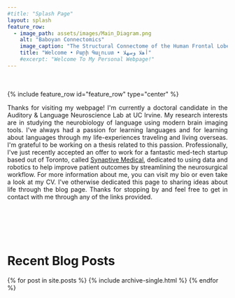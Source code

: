 ```yaml
---
#title: "Splash Page"
layout: splash
feature_row:
  - image_path: assets/images/Main_Diagram.png
    alt: "Baboyan Connectomics"
    image_caption: "The Structural Connectome of the Human Frontal Lobe. <br> (Data Courtesy of the [Aphasia Lab](https://web.asph.sc.edu/aphasia/))"
    title: "Welcome • Բարի Գալուստ • أهلا وسهلا"
    #excerpt: "Welcome To My Personal Webpage!"
---
```

<br>
<br>
{% include feature_row id="feature_row" type="center" %}

<!-- <style> .indented { padding-left: 35pt; padding-right: 35pt; } </style> -->
<div style="text-align:justify">
<!-- <div class="indented"> -->
<p>
Thanks for visiting my webpage! I'm currently a doctoral candidate in the Auditory & Language Neuroscience Lab at UC Irvine. My research interests are in studying the neurobiology of language using modern brain imaging tools. I've always had a passion for learning languages and for learning about languages through my life-experiences traveling and living overseas. I'm grateful to be working on a thesis related to this passion. Professionally, I've just recently accepted an offer to work for a fantastic med-tech startup based out of Toronto, called <a href="https://www.synaptivemedical.com/" target="_blank"> Synaptive Medical</a>, dedicated to using data and robotics to help improve patient outcomes by streamlining the neurosurgical workflow. For more information about me, you can visit my bio or even take a look at my CV. I've otherwise dedicated this page to sharing ideas about life through the blog page. Thanks for stopping by and feel free to get in contact with me through any of the links provided.
</p>
</div>

<br>
<br>
<br>
<br>

<div style="text-align:left">
<H1> Recent Blog Posts </H1>

<!-- {% include feature_row id="Blog_intro" type="center" %} -->

{% for post in site.posts %}
    {% include archive-single.html %}
{% endfor %}

</div>
